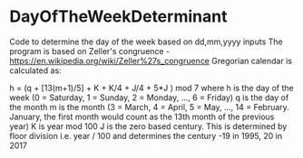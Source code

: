 # DayOfTheWeekDeterminant
Code to determine the day of the week based on dd,mm,yyyy inputs
The program is based on Zeller's congruence - https://en.wikipedia.org/wiki/Zeller%27s_congruence
Gregorian calendar is calculated as:

h = (q + [13(m+1)/5] + K + K/4 + J/4 + 5*J ) mod 7
where
h is the day of the week (0 = Saturday, 1 = Sunday, 2 = Monday, ..., 6 = Friday)
q is the day of the month
m is the month (3 = March, 4 = April, 5 = May, ..., 14 = February. January, the first month would count as the 13th month of the previous year)
K is year mod 100
J is the zero based century. This is determined by floor division i.e. year / 100 and determines the century -19 in 1995, 20 in 2017

